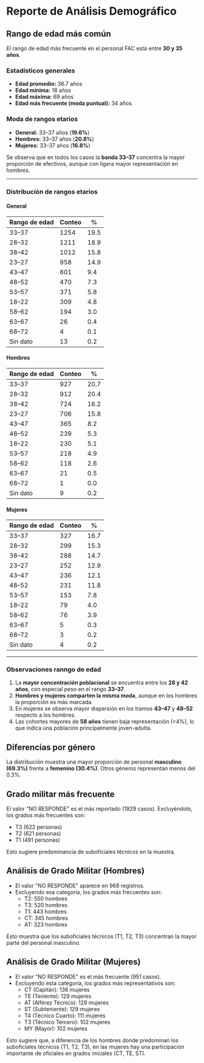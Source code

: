 # Reporte de Análisis Demográfico

## Rango de edad más común
El rango de edad más frecuente en el personal FAC está entre **30 y 35 años**.

### Estadísticos generales
- **Edad promedio:** 36.7 años  
- **Edad mínima:** 18 años  
- **Edad máxima:** 69 años  
- **Edad más frecuente (moda puntual):** 34 años

### Moda de rangos etarios
- **General:** 33–37 años (**19.6%**)
- **Hombres:** 33–37 años (**20.8%**)  
- **Mujeres:** 33–37 años (**16.8%**)  

Se observa que en todos los casos la **banda 33–37** concentra la mayor proporción de efectivos, aunque con ligera mayor representación en hombres.

---
### Distribución de rangos etarios

#### General
| Rango de edad | Conteo | % |
|---------------|--------|----|
| 33–37 | 1254 | 19.5 |
| 28–32 | 1211 | 18.9 |
| 38–42 | 1012 | 15.8 |
| 23–27 | 958  | 14.9 |
| 43–47 | 601  | 9.4  |
| 48–52 | 470  | 7.3  |
| 53–57 | 371  | 5.8  |
| 18–22 | 309  | 4.8  |
| 58–62 | 194  | 3.0  |
| 63–67 | 26   | 0.4  |
| 68–72 | 4    | 0.1  |
| Sin dato | 13 | 0.2  |

#### Hombres
| Rango de edad | Conteo | % |
|---------------|--------|----|
| 33–37 | 927 | 20.7 |
| 28–32 | 912 | 20.4 |
| 38–42 | 724 | 16.2 |
| 23–27 | 706 | 15.8 |
| 43–47 | 365 | 8.2 |
| 48–52 | 239 | 5.3 |
| 18–22 | 230 | 5.1 |
| 53–57 | 218 | 4.9 |
| 58–62 | 118 | 2.6 |
| 63–67 | 21  | 0.5 |
| 68–72 | 1   | 0.0 |
| Sin dato | 9 | 0.2 |

#### Mujeres
| Rango de edad | Conteo | % |
|---------------|--------|----|
| 33–37 | 327 | 16.7 |
| 28–32 | 299 | 15.3 |
| 38–42 | 288 | 14.7 |
| 23–27 | 252 | 12.9 |
| 43–47 | 236 | 12.1 |
| 48–52 | 231 | 11.8 |
| 53–57 | 153 | 7.8 |
| 18–22 | 79  | 4.0 |
| 58–62 | 76  | 3.9 |
| 63–67 | 5   | 0.3 |
| 68–72 | 3   | 0.2 |
| Sin dato | 4 | 0.2 |

---

### Observaciones ranngo de edad
1. La **mayor concentración poblacional** se encuentra entre los **28 y 42 años**, con especial peso en el rango **33–37**.  
2. **Hombres y mujeres comparten la misma moda**, aunque en los hombres la proporción es más marcada.  
3. En mujeres se observa mayor dispersión en los tramos **43–47** y **48–52** respecto a los hombres.  
4. Las cohortes mayores de **58 años** tienen baja representación (<4%), lo que indica una población principalmente joven-adulta.  


## Diferencias por género
La distribución muestra una mayor proporción de personal **masculino (69.3%)** frente a **femenino (30.4%)**. Otros géneros representan menos del 0.3%.

## Grado militar más frecuente
El valor "NO RESPONDE" es el más reportado (1929 casos). Excluyéndolo, los grados más frecuentes son:
- T3 (622 personas)
- T2 (621 personas)
- T1 (491 personas)

Esto sugiere predominancia de suboficiales técnicos en la muestra.

## Análisis de Grado Militar (Hombres)

- El valor "NO RESPONDE" aparece en 968 registros.
- Excluyendo esa categoría, los grados más frecuentes son:
  - T2: 550 hombres
  - T3: 520 hombres
  - T1: 443 hombres
  - CT: 345 hombres
  - AT: 323 hombres

Esto muestra que los suboficiales técnicos (T1, T2, T3) concentran la mayor parte del personal masculino.

## Análisis de Grado Militar (Mujeres)

- El valor "NO RESPONDE" es el más frecuente (951 casos).
- Excluyendo esta categoría, los grados más representativos son:
  - CT (Capitán): 136 mujeres
  - TE (Teniente): 129 mujeres
  - AT (Alférez Técnico): 129 mujeres
  - ST (Subteniente): 129 mujeres
  - T4 (Técnico Cuarto): 111 mujeres
  - T3 (Técnico Tercero): 102 mujeres
  - MY (Mayor): 102 mujeres

Esto sugiere que, a diferencia de los hombres donde predominan los suboficiales técnicos (T1, T2, T3), en las mujeres hay una participación importante de oficiales en grados iniciales (CT, TE, ST).